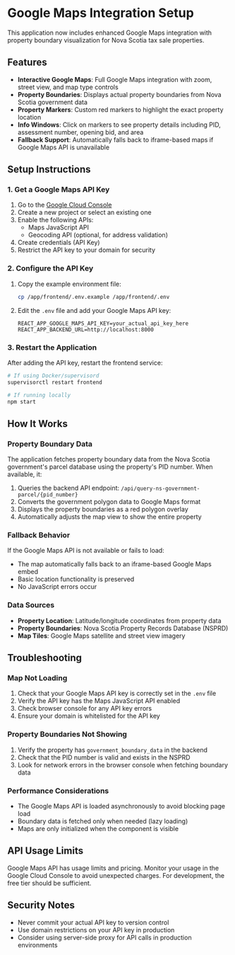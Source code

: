 # Google Maps Integration Setup

This application now includes enhanced Google Maps integration with property boundary visualization for Nova Scotia tax sale properties.

## Features

- **Interactive Google Maps**: Full Google Maps integration with zoom, street view, and map type controls
- **Property Boundaries**: Displays actual property boundaries from Nova Scotia government data
- **Property Markers**: Custom red markers to highlight the exact property location
- **Info Windows**: Click on markers to see property details including PID, assessment number, opening bid, and area
- **Fallback Support**: Automatically falls back to iframe-based maps if Google Maps API is unavailable

## Setup Instructions

### 1. Get a Google Maps API Key

1. Go to the [Google Cloud Console](https://console.cloud.google.com/)
2. Create a new project or select an existing one
3. Enable the following APIs:
   - Maps JavaScript API
   - Geocoding API (optional, for address validation)
4. Create credentials (API Key)
5. Restrict the API key to your domain for security

### 2. Configure the API Key

1. Copy the example environment file:
   ```bash
   cp /app/frontend/.env.example /app/frontend/.env
   ```

2. Edit the `.env` file and add your Google Maps API key:
   ```
   REACT_APP_GOOGLE_MAPS_API_KEY=your_actual_api_key_here
   REACT_APP_BACKEND_URL=http://localhost:8000
   ```

### 3. Restart the Application

After adding the API key, restart the frontend service:
```bash
# If using Docker/supervisord
supervisorctl restart frontend

# If running locally
npm start
```

## How It Works

### Property Boundary Data

The application fetches property boundary data from the Nova Scotia government's parcel database using the property's PID number. When available, it:

1. Queries the backend API endpoint: `/api/query-ns-government-parcel/{pid_number}`
2. Converts the government polygon data to Google Maps format
3. Displays the property boundaries as a red polygon overlay
4. Automatically adjusts the map view to show the entire property

### Fallback Behavior

If the Google Maps API is not available or fails to load:
- The map automatically falls back to an iframe-based Google Maps embed
- Basic location functionality is preserved
- No JavaScript errors occur

### Data Sources

- **Property Location**: Latitude/longitude coordinates from property data
- **Property Boundaries**: Nova Scotia Property Records Database (NSPRD)
- **Map Tiles**: Google Maps satellite and street view imagery

## Troubleshooting

### Map Not Loading
1. Check that your Google Maps API key is correctly set in the `.env` file
2. Verify the API key has the Maps JavaScript API enabled
3. Check browser console for any API key errors
4. Ensure your domain is whitelisted for the API key

### Property Boundaries Not Showing
1. Verify the property has `government_boundary_data` in the backend
2. Check that the PID number is valid and exists in the NSPRD
3. Look for network errors in the browser console when fetching boundary data

### Performance Considerations
- The Google Maps API is loaded asynchronously to avoid blocking page load
- Boundary data is fetched only when needed (lazy loading)
- Maps are only initialized when the component is visible

## API Usage Limits

Google Maps API has usage limits and pricing. Monitor your usage in the Google Cloud Console to avoid unexpected charges. For development, the free tier should be sufficient.

## Security Notes

- Never commit your actual API key to version control
- Use domain restrictions on your API key in production
- Consider using server-side proxy for API calls in production environments